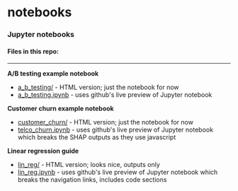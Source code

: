 # notebooks

### Jupyter notebooks

#### Files in this repo:

- - - -

**A/B testing example notebook**
* [a_b_testing/](https://algrt-hm.github.io/notebooks/a_b_testing/) - HTML version; just the notebook for now
* [a_b_testing.ipynb](a_b_testing/a_b_testing.ipynb) - uses github's live preview of Jupyter notebook

**Customer churn example notebook**
* [customer_churn/](https://algrt-hm.github.io/notebooks/customer_churn/) - HTML version; just the notebook for now
* [telco_churn.ipynb](customer_churn/telco_churn.ipynb) - uses github's live preview of Jupyter notebook which breaks the SHAP outputs as they use javascript

**Linear regression guide**
* [lin_reg/](https://algrt-hm.github.io/notebooks/lin_reg/) - HTML version; looks nice, outputs only
* [lin_reg.ipynb](lin_reg/lin_reg.ipynb) - uses github's live preview of Jupyter notebook which breaks the navigation links, includes code sections
